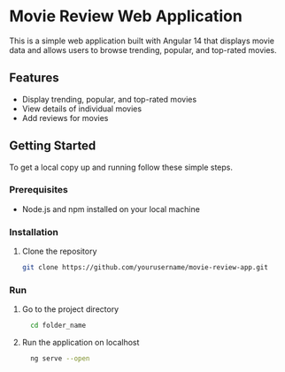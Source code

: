 # Movie Review Web Application

This is a simple web application built with Angular 14 that displays movie data and allows users to browse trending, popular, and top-rated movies.

## Features

- Display trending, popular, and top-rated movies
- View details of individual movies
- Add reviews for movies

## Getting Started

To get a local copy up and running follow these simple steps.

### Prerequisites

- Node.js and npm installed on your local machine

### Installation

1. Clone the repository

   ```sh
   git clone https://github.com/yourusername/movie-review-app.git

### Run 
1. Go to the project directory  
   ```sh
     cd folder_name
2. Run the application on localhost 
   ```sh
     ng serve --open
